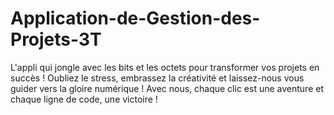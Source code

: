 # Application-de-Gestion-des-Projets-3T
L'appli qui jongle avec les bits et les octets pour transformer vos projets en succès ! Oubliez le stress, embrassez la créativité et laissez-nous vous guider vers la gloire numérique ! Avec nous, chaque clic est une aventure et chaque ligne de code, une victoire !
